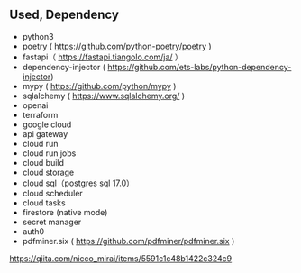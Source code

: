 ## Used, Dependency

- python3
- poetry ( https://github.com/python-poetry/poetry )
- fastapi（ https://fastapi.tiangolo.com/ja/ ）
- dependency-injector ( https://github.com/ets-labs/python-dependency-injector)
- mypy ( https://github.com/python/mypy )
- sqlalchemy ( https://www.sqlalchemy.org/ )
- openai
- terraform
- google cloud
- api gateway
- cloud run
- cloud run jobs
- cloud build
- cloud storage
- cloud sql（postgres sql 17.0）
- cloud scheduler
- cloud tasks
- firestore (native mode)
- secret manager
- auth0
- pdfminer.six ( https://github.com/pdfminer/pdfminer.six )

https://qiita.com/nicco_mirai/items/5591c1c48b1422c324c9